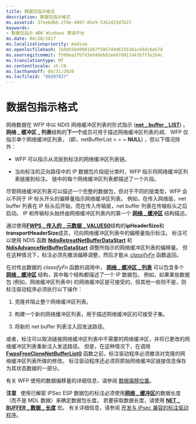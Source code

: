 ```yaml
---
title: 数据包指示格式
description: 数据包指示格式
ms.assetid: 37ee6db6-2f0e-4987-85e9-5362d23d7b27
keywords:
- 数据包指示 WDK Windows 筛选平台
ms.date: 04/20/2017
ms.localizationpriority: medium
ms.openlocfilehash: 1b8b65840901d87f5057d4d615536acd4dc6de78
ms.sourcegitcommit: f500ea2fbfd3e849eb82ee67d011443bff3e2b4c
ms.translationtype: MT
ms.contentlocale: zh-CN
ms.lasthandoff: 08/31/2020
ms.locfileid: "89207827"
---
```

# <a name="packet-indication-format"></a>数据包指示格式


网络数据在 WFP 中以 NDIS 网络缓冲区列表的形式指示 ([**net \_ buffer \_ LIST**](/windows-hardware/drivers/ddi/ndis/ns-ndis-_net_buffer_list)) 。 **网络 \_ 缓冲区 \_ 列表**结构的**下一个**成员可用于描述网络缓冲区列表的*链*。 WFP 仅指示单个网络缓冲区列表， (即，netBufferList &gt; = = **NULL**) ，但以下情况除外：

-   WFP 可以指示从流层到标注的网络缓冲区列表链。

-   当向标注的正向路径中的 IP 数据包片段组分类时，WFP 指示将网络缓冲区列表链接到标注。 链中的每个网络缓冲区列表都描述了一个片段。

尽管网络缓冲区列表可以描述一个完整的数据包，但对于不同的层类型，WFP 会以不同于 IP 标头开头的偏移量指示网络缓冲区列表。 例如，在传入网络层，net buffer 列表在 IP 标头后开始，而在传入传输层，net buffer 列表在传输标头之后启动。 IP 和传输标头始终由网络缓冲区列表内的第一个 [**网络 \_ 缓冲区**](/windows-hardware/drivers/ddi/ndis/ns-ndis-_net_buffer) 结构描述。

通过使用[**FWPS \_ 传入的 \_ 元数据 \_ VALUES0**](/windows-hardware/drivers/ddi/fwpsk/ns-fwpsk-fwps_incoming_metadata_values0_)结构的**ipHeaderSize**和**transportHeaderSize**成员，可向网络缓冲区列表中的偏移量指示标注。 标注可以使用 NDIS 函数 [**NdisRetreatNetBufferDataStart**](/windows-hardware/drivers/ddi/ndis/nf-ndis-ndisretreatnetbufferdatastart) 和 [**NdisAdvanceNetBufferDataStart**](/windows-hardware/drivers/ddi/ndis/nf-ndis-ndisadvancenetbufferdatastart) 调整所指示的网络缓冲区列表的偏移量。 但在这种情况下，标注必须先撤消偏移调整，然后才能从 [*classifyFn*](/windows-hardware/drivers/ddi/fwpsk/nc-fwpsk-fwps_callout_classify_fn0) 函数返回。

在对传出数据的 *classifyFn* 函数的调用中， [**网络 \_ 缓冲区 \_ 列表**](/windows-hardware/drivers/ddi/ndis/ns-ndis-_net_buffer_list) 可以包含多个 [**网络 \_ 缓冲区**](/windows-hardware/drivers/ddi/ndis/ns-ndis-_net_buffer) 结构，其中每个结构都描述了一个 IP 数据包。 例如，如果某些数据包 (例如，网络缓冲区列表中) 的网络缓冲区是可接受的，但其他一些则不是，则标注驱动程序必须执行以下操作：

1.  克隆并阻止整个网络缓冲区列表。

2.  构建一个新的网络缓冲区列表，用于描述网络缓冲区的可接受子集。

3.  将新的 net buffer 列表注入回发送路径。

或者，标注可以取消链接网络缓冲区列表中不需要的网络缓冲区，并将已更改的网络缓冲区列表重新注入发送路径。 但是，在这种情况下，在调用 [**FwpsFreeCloneNetBufferList0**](/windows-hardware/drivers/ddi/fwpsk/nf-fwpsk-fwpsfreeclonenetbufferlist0) 函数之前，标注驱动程序必须撤消对克隆的网络缓冲区列表所做的修改。 标注驱动程序还必须将原始网络缓冲区链接信息保存为其状态数据的一部分。

有关 WFP 使用的数据偏移量的详细信息，请参阅 [数据偏移位置](./data-offset-positions.md)。

**注意**   使用已解密 IPSec ESP 数据包的标注必须使用[**网络 \_ 缓冲区**](/windows-hardware/drivers/ddi/ndis/ns-ndis-_net_buffer)的数据长度（而不是 MDL 数据）来确定数据包长度。 若要获取数据长度，请使用 [**NET \_ BUFFER \_ 数据 \_ 长度**](/windows-hardware/drivers/ddi/ndis/nf-ndis-net_buffer_data_length) 宏。 有关详细信息，请参阅 [开发与 IPsec 兼容的标注驱动程序](developing-ipsec-compatible-callout-drivers.md)。

 

 

